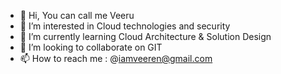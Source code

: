 - 👋 Hi, You can call me Veeru
- 👀 I’m interested in Cloud technologies and security
- 🌱 I’m currently learning Cloud Architecture & Solution Design
- 💞️ I’m looking to collaborate on GIT
- 📫 How to reach me : @iamveeren@gmail.com

<!---
peketiv/peketiv is a ✨ special ✨ repository because its `README.md` (this file) appears on your GitHub profile.
You can click the Preview link to take a look at your changes.
--->
